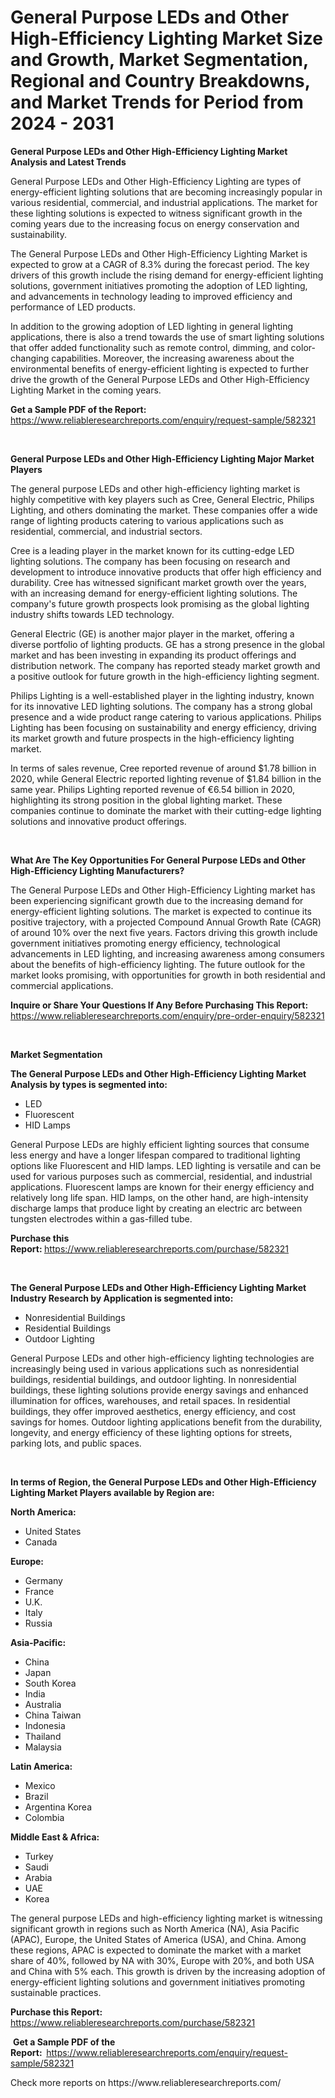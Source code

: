 <p><h1>General Purpose LEDs and Other High-Efficiency Lighting Market Size and Growth, Market Segmentation, Regional and Country Breakdowns, and Market Trends for Period from 2024 -  2031</h1></p><p><strong>General Purpose LEDs and Other High-Efficiency Lighting Market Analysis and Latest Trends</strong></p>
<p><p>General Purpose LEDs and Other High-Efficiency Lighting are types of energy-efficient lighting solutions that are becoming increasingly popular in various residential, commercial, and industrial applications. The market for these lighting solutions is expected to witness significant growth in the coming years due to the increasing focus on energy conservation and sustainability.</p><p>The General Purpose LEDs and Other High-Efficiency Lighting Market is expected to grow at a CAGR of 8.3% during the forecast period. The key drivers of this growth include the rising demand for energy-efficient lighting solutions, government initiatives promoting the adoption of LED lighting, and advancements in technology leading to improved efficiency and performance of LED products.</p><p>In addition to the growing adoption of LED lighting in general lighting applications, there is also a trend towards the use of smart lighting solutions that offer added functionality such as remote control, dimming, and color-changing capabilities. Moreover, the increasing awareness about the environmental benefits of energy-efficient lighting is expected to further drive the growth of the General Purpose LEDs and Other High-Efficiency Lighting Market in the coming years.</p></p>
<p><strong>Get a Sample PDF of the Report:&nbsp;</strong> <a href="https://www.reliableresearchreports.com/enquiry/request-sample/582321">https://www.reliableresearchreports.com/enquiry/request-sample/582321</a></p>
<p>&nbsp;</p>
<p><strong>General Purpose LEDs and Other High-Efficiency Lighting Major Market Players</strong></p>
<p><p>The general purpose LEDs and other high-efficiency lighting market is highly competitive with key players such as Cree, General Electric, Philips Lighting, and others dominating the market. These companies offer a wide range of lighting products catering to various applications such as residential, commercial, and industrial sectors.</p><p>Cree is a leading player in the market known for its cutting-edge LED lighting solutions. The company has been focusing on research and development to introduce innovative products that offer high efficiency and durability. Cree has witnessed significant market growth over the years, with an increasing demand for energy-efficient lighting solutions. The company's future growth prospects look promising as the global lighting industry shifts towards LED technology.</p><p>General Electric (GE) is another major player in the market, offering a diverse portfolio of lighting products. GE has a strong presence in the global market and has been investing in expanding its product offerings and distribution network. The company has reported steady market growth and a positive outlook for future growth in the high-efficiency lighting segment.</p><p>Philips Lighting is a well-established player in the lighting industry, known for its innovative LED lighting solutions. The company has a strong global presence and a wide product range catering to various applications. Philips Lighting has been focusing on sustainability and energy efficiency, driving its market growth and future prospects in the high-efficiency lighting market.</p><p>In terms of sales revenue, Cree reported revenue of around $1.78 billion in 2020, while General Electric reported lighting revenue of $1.84 billion in the same year. Philips Lighting reported revenue of €6.54 billion in 2020, highlighting its strong position in the global lighting market. These companies continue to dominate the market with their cutting-edge lighting solutions and innovative product offerings.</p></p>
<p>&nbsp;</p>
<p><strong>What Are The Key Opportunities For General Purpose LEDs and Other High-Efficiency Lighting Manufacturers?</strong></p>
<p><p>The General Purpose LEDs and Other High-Efficiency Lighting market has been experiencing significant growth due to the increasing demand for energy-efficient lighting solutions. The market is expected to continue its positive trajectory, with a projected Compound Annual Growth Rate (CAGR) of around 10% over the next five years. Factors driving this growth include government initiatives promoting energy efficiency, technological advancements in LED lighting, and increasing awareness among consumers about the benefits of high-efficiency lighting. The future outlook for the market looks promising, with opportunities for growth in both residential and commercial applications.</p></p>
<p><strong>Inquire or Share Your Questions If Any Before Purchasing This Report:</strong> <a href="https://www.reliableresearchreports.com/enquiry/pre-order-enquiry/582321">https://www.reliableresearchreports.com/enquiry/pre-order-enquiry/582321</a></p>
<p>&nbsp;</p>
<p><strong>Market Segmentation</strong></p>
<p><strong>The General Purpose LEDs and Other High-Efficiency Lighting Market Analysis by types is segmented into:</strong></p>
<p><ul><li>LED</li><li>Fluorescent</li><li>HID Lamps</li></ul></p>
<p><p>General Purpose LEDs are highly efficient lighting sources that consume less energy and have a longer lifespan compared to traditional lighting options like Fluorescent and HID lamps. LED lighting is versatile and can be used for various purposes such as commercial, residential, and industrial applications. Fluorescent lamps are known for their energy efficiency and relatively long life span. HID lamps, on the other hand, are high-intensity discharge lamps that produce light by creating an electric arc between tungsten electrodes within a gas-filled tube.</p></p>
<p><strong>Purchase this Report:&nbsp;</strong><a href="https://www.reliableresearchreports.com/purchase/582321">https://www.reliableresearchreports.com/purchase/582321</a></p>
<p>&nbsp;</p>
<p><strong>The General Purpose LEDs and Other High-Efficiency Lighting Market Industry Research by Application is segmented into:</strong></p>
<p><ul><li>Nonresidential Buildings</li><li>Residential Buildings</li><li>Outdoor Lighting</li></ul></p>
<p><p>General Purpose LEDs and other high-efficiency lighting technologies are increasingly being used in various applications such as nonresidential buildings, residential buildings, and outdoor lighting. In nonresidential buildings, these lighting solutions provide energy savings and enhanced illumination for offices, warehouses, and retail spaces. In residential buildings, they offer improved aesthetics, energy efficiency, and cost savings for homes. Outdoor lighting applications benefit from the durability, longevity, and energy efficiency of these lighting options for streets, parking lots, and public spaces.</p></p>
<p>&nbsp;</p>
<p><strong>In terms of Region, the General Purpose LEDs and Other High-Efficiency Lighting Market Players available by Region are:</strong></p>
<p>
    <p> <strong> North America: </strong>
        <ul>
            <li>United States</li>
            <li>Canada</li>
        </ul>
        </p> 
    <p> <strong> Europe: </strong>
        <ul>
            <li>Germany</li>
            <li>France</li>
            <li>U.K.</li>
            <li>Italy</li>
            <li>Russia</li>
        </ul>
        </p> 
    <p> <strong> Asia-Pacific: </strong>
        <ul>
            <li>China</li>
            <li>Japan</li>
            <li>South Korea</li>
            <li>India</li>
            <li>Australia</li>
            <li>China Taiwan</li>
            <li>Indonesia</li>
            <li>Thailand</li>
            <li>Malaysia</li>
        </ul>
        </p> 
    <p> <strong> Latin America: </strong>
        <ul>
            <li>Mexico</li>
            <li>Brazil</li>
            <li>Argentina Korea</li>
            <li>Colombia</li>
        </ul>
        </p> 
    <p> <strong> Middle East & Africa: </strong>
        <ul>
            <li>Turkey</li>
            <li>Saudi</li>
            <li>Arabia</li>
            <li>UAE</li>
            <li>Korea</li>
        </ul>
    </p>
    </p>
<p><p>The general purpose LEDs and high-efficiency lighting market is witnessing significant growth in regions such as North America (NA), Asia Pacific (APAC), Europe, the United States of America (USA), and China. Among these regions, APAC is expected to dominate the market with a market share of 40%, followed by NA with 30%, Europe with 20%, and both USA and China with 5% each. This growth is driven by the increasing adoption of energy-efficient lighting solutions and government initiatives promoting sustainable practices.</p></p>
<p><strong>Purchase this Report: </strong><a href="https://www.reliableresearchreports.com/purchase/582321">https://www.reliableresearchreports.com/purchase/582321</a></p>
<p>&nbsp;<strong>Get a Sample PDF of the Report:&nbsp;&nbsp;</strong><a href="https://www.reliableresearchreports.com/enquiry/request-sample/582321">https://www.reliableresearchreports.com/enquiry/request-sample/582321</a></p>
<p><strong></strong></p>
<p>Check more reports on https://www.reliableresearchreports.com/</p>